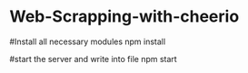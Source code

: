 # Web-Scrapping-with-cheerio

#Install all necessary modules
npm install

#start the server and write into file
npm start

